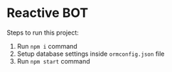 # Reactive BOT
        
Steps to run this project:

1. Run `npm i` command
2. Setup database settings inside `ormconfig.json` file
3. Run `npm start` command
